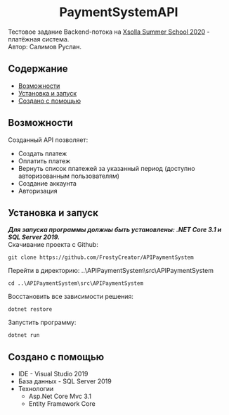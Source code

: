 <div align="center"><h1> PaymentSystemAPI </h1></div>

Тестовое задание Backend-потока на [Xsolla Summer School 2020](https://github.com/FJCrux/xsolla-backend-school-2020) - платёжная система.    
Автор: Салимов Руслан.
## Содержание
- [Возможности](#возможности)
- [Установка и запуск](#установка_и_запуск)
- [Создано с помощью](#создано_с_помощью)

## Возможности  
Созданный API позволяет:
- Создать платеж
- Оплатить платеж
- Вернуть список платежей за указанный период (доступно авторизованным пользователям)
- Создание аккаунта
- Авторизация

## Установка и запуск
___Для запуска программы должны быть установлены: .NET Core 3.1 и SQL Server 2019.___    
Скачивание проекта с Github:
```
git clone https://github.com/FrostyCreator/APIPaymentSystem
```    
Перейти в директорию: ..\APIPaymentSystem\src\APIPaymentSystem
```
cd ..\APIPaymentSystem\src\APIPaymentSystem
```    
Восстановить все зависимости решения:
```
dotnet restore
```
Запустить программу:
```
dotnet run
```
## Создано с помощью
- IDE - Visual Studio 2019
- База данных - SQL Server 2019
- Технологии
    - Asp.Net Core Mvc 3.1
    - Entity Framework Core
